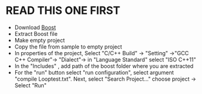 <h1>READ THIS ONE FIRST</h1>
<ul>
	<li>
		Download <a href="www.Boost.org">Boost</a> 
	</li>
	<li>
		Extract Boost file
	</li>
	<li>
		Make empty project
	</li>
	<li>
		Copy the file from sample to empty project
	</li>
	<li>
		In properties of the project, Select "C/C++ Build" -> "Setting" ->"GCC C++ Compiler"-> "Dialect"-> in "Language Standard" select "ISO C++11"
	</li>
	<li>
		In the "Includes" , add path of the boost folder where you are extracted 
	</li>
	<li>
		For the "run" button select "run configuration", select argument "compile Looptest.txt". Next, select "Search Project…" choose project -> Select "Run"
	</li>
	
</ul>

